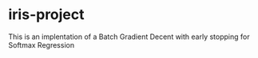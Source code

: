 # iris-project

This is an implentation of a Batch Gradient Decent with early stopping for Softmax Regression
